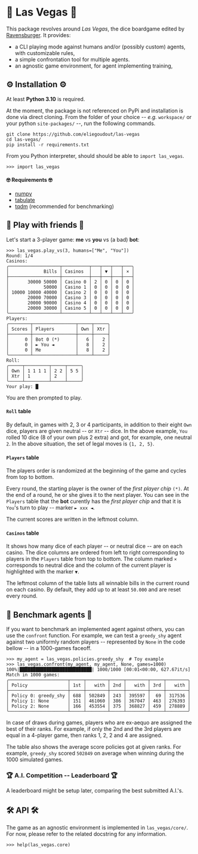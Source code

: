 # 🎲 Las Vegas 🎲

This package revolves around _Las Vegas_, the dice boardgame edited by [Ravensburger](https://www.ravensburger.fr/produits/jeux-de-soci%C3%A9t%C3%A9/jeux-d-ambiance/las-vegas-26745/index.html). It provides:

- a CLI playing mode against humans and/or (possibly custom) agents, with customizable rules,
- a simple confrontation tool for multiple agents.
- an agnostic game environment, for agent implementing training,


## ⚙️ Installation ⚙️

At least **Python 3.10** is required.

At the moment, the package is not referenced on PyPi and installation is done via direct cloning. From the folder of your choice -- _e.g._ `workspace/` or your python `site-packages/` --, run the following commands.
```
git clone https://github.com/eliegoudout/las-vegas
cd las-vegas/
pip install -r requirements.txt
```

From you Python interpreter, should should be able to `import las_vegas`.
```pycon
>>> import las_vegas
```

#### 🤓 Requirements 🤓

- [numpy](https://github.com/numpy/numpy)
- [tabulate](https://github.com/astanin/python-tabulate)
- [tqdm](https://github.com/tqdm/tqdm) (recommended for benchmarking)


## 🤜 Play with friends 🤛

Let's start a 3-player game: **me** vs **you** vs (a bad) **bot**:
```pycon
>>> las_vegas.play_vs(3, humans=["Me", "You"])
Round: 1/4
Casinos:
╭───────────────────┬──────────┬───┬───┬───┬───╮
│             Bills │ Casinos  │   │ ▼ │   │ × │
├───────────────────┼──────────┼───┼───┼───┼───┤
│       30000 50000 │ Casino 0 │ 2 │ 0 │ 0 │ 0 │
│             50000 │ Casino 1 │ 0 │ 0 │ 0 │ 0 │
│ 10000 10000 40000 │ Casino 2 │ 0 │ 0 │ 0 │ 0 │
│       20000 70000 │ Casino 3 │ 0 │ 0 │ 0 │ 0 │
│       20000 90000 │ Casino 4 │ 0 │ 0 │ 0 │ 0 │
│       20000 30000 │ Casino 5 │ 0 │ 0 │ 0 │ 0 │
╰───────────────────┴──────────┴───┴───┴───┴───╯
Players:
╭────────┬────────────────┬─────┬─────╮
│ Scores │ Players        │ Own │ Xtr │
├────────┼────────────────┼─────┼─────┤
│      0 │ Bot 0 (*)      │   6 │   2 │
│      0 │ ► You ◄        │   8 │   2 │
│      0 │ Me             │   8 │   2 │
╰────────┴────────────────┴─────┴─────╯
Roll:
╭─────┬─────────┬─────┬─────╮
│ Own │ 1 1 1 1 │ 2 2 │ 5 5 │
│ Xtr │ 1       │ 2   │     │
╰─────┴─────────┴─────┴─────╯
Your play: █
```

You are then prompted to play.

#### `Roll` table

By default, in games with 2, 3 or 4 participants, in addition to their eight `Own` dice, players are given neutral -- or `Xtr` -- dice. In the above example, `You` rolled 10 dice (8 of your own plus 2 extra) and got, for example, one neutral `2`. In the above situation, the set of legal moves is `{1, 2, 5}`.

#### `Players` table

The players order is randomized at the beginning of the game and cycles from top to bottom.

Every round, the starting player is the owner of the _first player chip_ `(*)`. At the end of a round, he or she gives it to the next player. You can see in the `Players` table that the **bot** curently has the _first player chip_ and that it is `You`'s turn to play -- marker `► xxx ◄`.

The current scores are written in the leftmost column.

#### `Casinos` table

It shows how many dice of each player -- or neutral dice -- are on each casino. The dice columns are ordered from left to right corresponding to players in the `Players` table from top to bottom. The column marked `×` corresponds to neutral dice and the column of the current player is highlighted with the marker `▼`.

The leftmost column of the table lists all winnable bills in the current round on each casino. By default, they add up to at least `50.000` and are reset every round.


## 🤖 Benchmark agents 🤖

If you want to benchmark an implemented agent against others, you can use the `confront` function. For example, we can test a `greedy_shy` agent against two uniformly random players -- represented by `None` in the code bellow -- in a 1000-games faceoff. 
```pycon
>>> my_agent = las_vegas.policies.greedy_shy  # Toy example
>>> las_vegas.confront(my_agent, my_agent, None, games=1000)
100%|███████████████████████████| 1000/1000 [00:01<00:00, 627.67it/s]
Match in 1000 games:
╭──────────────────────┬─────┬────────┬─────┬────────┬─────┬────────╮
│ Policy               │ 1st │   with │ 2nd │   with │ 3rd │   with │
├──────────────────────┼─────┼────────┼─────┼────────┼─────┼────────┤
│ Policy 0: greedy_shy │ 688 │ 502849 │ 243 │ 395597 │  69 │ 317536 │
│ Policy 1: None       │ 151 │ 461060 │ 386 │ 367047 │ 463 │ 276393 │
│ Policy 2: None       │ 166 │ 453554 │ 375 │ 368827 │ 459 │ 278889 │
╰──────────────────────┴─────┴────────┴─────┴────────┴─────┴────────╯
```

In case of draws during games, players who are ex-aequo are assigned the best of their ranks. For example, if only the 2nd and the 3rd players are equal in a 4-player game, then ranks 1, 2, 2 and 4 are assigned.

The table also shows the average score policies got at given ranks. For example, `greedy_shy` scored `502849` on average when winning during the 1000 simulated games.

### 🏆 A.I. Competition -- Leaderboard 🏆

A leaderboard might be setup later, comparing the best submitted A.I.'s.


## 🛠️ API 🛠️

The game as an agnostic environment is implemented in `las_vegas/core/`. For now, please refer to the related docstring for any information.

```
>>> help(las_vegas.core)
```
